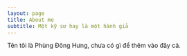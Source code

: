 ```yaml
---
layout: page
title: About me
subtitle: Một kỹ sư hay là một hành giả
---
```


Tên tôi là Phùng Đông Hưng, chưa có gì để thêm vào đây cả.

<!-- ### My story -->
